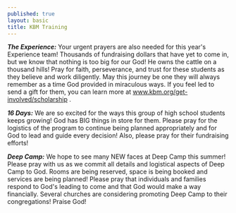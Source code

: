 ```yaml
---
published: true
layout: basic
title: KBM Training
---
```


***The Experience:***
Your urgent prayers are also needed for this year's Experience team!  Thousands of fundraising dollars that have yet to come in, but we know that nothing is too big for our God!  He owns the cattle on a thousand hills!  Pray for faith, perseverance, and trust for these students as they believe and work diligently.  May this journey be one they will always remember as a time God provided in miraculous ways.  If you feel led to send a gift for them, you can learn more at <a href="http://www.kbm.org/get-involved/scholarship/" target="_blank">www.kbm.org/get-involved/scholarship</a> .

***16 Days:***
We are so excited for the ways this group of high school students keeps growing!  God has BIG things in store for them.  Please pray for the logistics of the program to continue being planned appropriately and for God to lead and guide every decision!  Also, please pray for their fundraising efforts!

***Deep Camp:***
We hope to see many NEW faces at Deep Camp this summer!  Please pray with us as we commit all details and logistical aspects of Deep Camp to God.  Rooms are being reserved, space is being booked and services are being planned!  Please pray that individuals and families respond to God's leading to come and that God would make a way financially.  Several churches are considering promoting Deep Camp to their congregations!  Praise God!